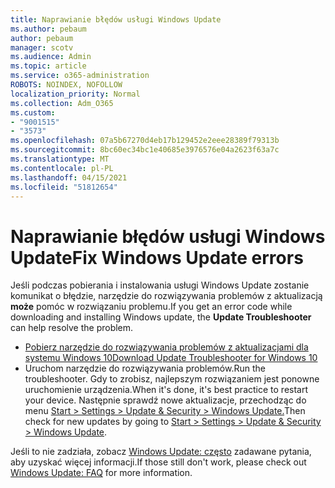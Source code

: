 ```yaml
---
title: Naprawianie błędów usługi Windows Update
ms.author: pebaum
author: pebaum
manager: scotv
ms.audience: Admin
ms.topic: article
ms.service: o365-administration
ROBOTS: NOINDEX, NOFOLLOW
localization_priority: Normal
ms.collection: Adm_O365
ms.custom:
- "9001515"
- "3573"
ms.openlocfilehash: 07a5b67270d4eb17b129452e2eee28389f79313b
ms.sourcegitcommit: 8bc60ec34bc1e40685e3976576e04a2623f63a7c
ms.translationtype: MT
ms.contentlocale: pl-PL
ms.lasthandoff: 04/15/2021
ms.locfileid: "51812654"
---
```

# <a name="fix-windows-update-errors"></a><span data-ttu-id="00a54-102">Naprawianie błędów usługi Windows Update</span><span class="sxs-lookup"><span data-stu-id="00a54-102">Fix Windows Update errors</span></span>

<span data-ttu-id="00a54-103">Jeśli podczas pobierania i instalowania usługi Windows Update zostanie komunikat o błędzie, narzędzie do rozwiązywania problemów z aktualizacją **może** pomóc w rozwiązaniu problemu.</span><span class="sxs-lookup"><span data-stu-id="00a54-103">If you get an error code while downloading and installing Windows update, the **Update Troubleshooter** can help resolve the problem.</span></span>

- [<span data-ttu-id="00a54-104">Pobierz narzędzie do rozwiązywania problemów z aktualizacjami dla systemu Windows 10</span><span class="sxs-lookup"><span data-stu-id="00a54-104">Download Update Troubleshooter for Windows 10</span></span>](https://support.microsoft.com/help/4027322/windows-update-troubleshooter)
- <span data-ttu-id="00a54-105">Uruchom narzędzie do rozwiązywania problemów.</span><span class="sxs-lookup"><span data-stu-id="00a54-105">Run the troubleshooter.</span></span> <span data-ttu-id="00a54-106">Gdy to zrobisz, najlepszym rozwiązaniem jest ponowne uruchomienie urządzenia.</span><span class="sxs-lookup"><span data-stu-id="00a54-106">When it's done, it's best practice to restart your device.</span></span> <span data-ttu-id="00a54-107">Następnie sprawdź nowe aktualizacje, przechodząc do menu [Start > Settings > Update & Security > Windows Update.](ms-settings:windowsupdate)</span><span class="sxs-lookup"><span data-stu-id="00a54-107">Then check for new updates by going to [Start > Settings > Update & Security > Windows Update](ms-settings:windowsupdate).</span></span>

<span data-ttu-id="00a54-108">Jeśli to nie zadziała, zobacz [Windows Update: często](https://support.microsoft.com/help/12373/windows-update-faq) zadawane pytania, aby uzyskać więcej informacji.</span><span class="sxs-lookup"><span data-stu-id="00a54-108">If those still don't work, please check out [Windows Update: FAQ](https://support.microsoft.com/help/12373/windows-update-faq) for more information.</span></span>
